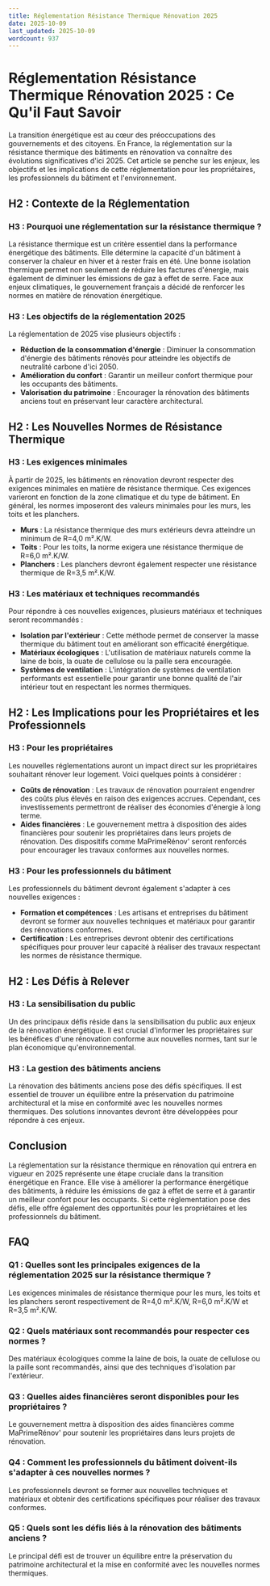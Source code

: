```yaml
---
title: Réglementation Résistance Thermique Rénovation 2025
date: 2025-10-09
last_updated: 2025-10-09
wordcount: 937
---
```


# Réglementation Résistance Thermique Rénovation 2025 : Ce Qu'il Faut Savoir

La transition énergétique est au cœur des préoccupations des gouvernements et des citoyens. En France, la réglementation sur la résistance thermique des bâtiments en rénovation va connaître des évolutions significatives d'ici 2025. Cet article se penche sur les enjeux, les objectifs et les implications de cette réglementation pour les propriétaires, les professionnels du bâtiment et l'environnement.

## H2 : Contexte de la Réglementation

### H3 : Pourquoi une réglementation sur la résistance thermique ?

La résistance thermique est un critère essentiel dans la performance énergétique des bâtiments. Elle détermine la capacité d'un bâtiment à conserver la chaleur en hiver et à rester frais en été. Une bonne isolation thermique permet non seulement de réduire les factures d'énergie, mais également de diminuer les émissions de gaz à effet de serre. Face aux enjeux climatiques, le gouvernement français a décidé de renforcer les normes en matière de rénovation énergétique.

### H3 : Les objectifs de la réglementation 2025

La réglementation de 2025 vise plusieurs objectifs :
- **Réduction de la consommation d'énergie** : Diminuer la consommation d'énergie des bâtiments rénovés pour atteindre les objectifs de neutralité carbone d'ici 2050.
- **Amélioration du confort** : Garantir un meilleur confort thermique pour les occupants des bâtiments.
- **Valorisation du patrimoine** : Encourager la rénovation des bâtiments anciens tout en préservant leur caractère architectural.

## H2 : Les Nouvelles Normes de Résistance Thermique

### H3 : Les exigences minimales

À partir de 2025, les bâtiments en rénovation devront respecter des exigences minimales en matière de résistance thermique. Ces exigences varieront en fonction de la zone climatique et du type de bâtiment. En général, les normes imposeront des valeurs minimales pour les murs, les toits et les planchers.

- **Murs** : La résistance thermique des murs extérieurs devra atteindre un minimum de R=4,0 m².K/W.
- **Toits** : Pour les toits, la norme exigera une résistance thermique de R=6,0 m².K/W.
- **Planchers** : Les planchers devront également respecter une résistance thermique de R=3,5 m².K/W.

### H3 : Les matériaux et techniques recommandés

Pour répondre à ces nouvelles exigences, plusieurs matériaux et techniques seront recommandés :
- **Isolation par l'extérieur** : Cette méthode permet de conserver la masse thermique du bâtiment tout en améliorant son efficacité énergétique.
- **Matériaux écologiques** : L'utilisation de matériaux naturels comme la laine de bois, la ouate de cellulose ou la paille sera encouragée.
- **Systèmes de ventilation** : L'intégration de systèmes de ventilation performants est essentielle pour garantir une bonne qualité de l'air intérieur tout en respectant les normes thermiques.

## H2 : Les Implications pour les Propriétaires et les Professionnels

### H3 : Pour les propriétaires

Les nouvelles réglementations auront un impact direct sur les propriétaires souhaitant rénover leur logement. Voici quelques points à considérer :
- **Coûts de rénovation** : Les travaux de rénovation pourraient engendrer des coûts plus élevés en raison des exigences accrues. Cependant, ces investissements permettront de réaliser des économies d'énergie à long terme.
- **Aides financières** : Le gouvernement mettra à disposition des aides financières pour soutenir les propriétaires dans leurs projets de rénovation. Des dispositifs comme MaPrimeRénov' seront renforcés pour encourager les travaux conformes aux nouvelles normes.

### H3 : Pour les professionnels du bâtiment

Les professionnels du bâtiment devront également s'adapter à ces nouvelles exigences :
- **Formation et compétences** : Les artisans et entreprises du bâtiment devront se former aux nouvelles techniques et matériaux pour garantir des rénovations conformes.
- **Certification** : Les entreprises devront obtenir des certifications spécifiques pour prouver leur capacité à réaliser des travaux respectant les normes de résistance thermique.

## H2 : Les Défis à Relever

### H3 : La sensibilisation du public

Un des principaux défis réside dans la sensibilisation du public aux enjeux de la rénovation énergétique. Il est crucial d'informer les propriétaires sur les bénéfices d'une rénovation conforme aux nouvelles normes, tant sur le plan économique qu'environnemental.

### H3 : La gestion des bâtiments anciens

La rénovation des bâtiments anciens pose des défis spécifiques. Il est essentiel de trouver un équilibre entre la préservation du patrimoine architectural et la mise en conformité avec les nouvelles normes thermiques. Des solutions innovantes devront être développées pour répondre à ces enjeux.

## Conclusion

La réglementation sur la résistance thermique en rénovation qui entrera en vigueur en 2025 représente une étape cruciale dans la transition énergétique en France. Elle vise à améliorer la performance énergétique des bâtiments, à réduire les émissions de gaz à effet de serre et à garantir un meilleur confort pour les occupants. Si cette réglementation pose des défis, elle offre également des opportunités pour les propriétaires et les professionnels du bâtiment.

## FAQ

### Q1 : Quelles sont les principales exigences de la réglementation 2025 sur la résistance thermique ?

Les exigences minimales de résistance thermique pour les murs, les toits et les planchers seront respectivement de R=4,0 m².K/W, R=6,0 m².K/W et R=3,5 m².K/W.

### Q2 : Quels matériaux sont recommandés pour respecter ces normes ?

Des matériaux écologiques comme la laine de bois, la ouate de cellulose ou la paille sont recommandés, ainsi que des techniques d'isolation par l'extérieur.

### Q3 : Quelles aides financières seront disponibles pour les propriétaires ?

Le gouvernement mettra à disposition des aides financières comme MaPrimeRénov' pour soutenir les propriétaires dans leurs projets de rénovation.

### Q4 : Comment les professionnels du bâtiment doivent-ils s'adapter à ces nouvelles normes ?

Les professionnels devront se former aux nouvelles techniques et matériaux et obtenir des certifications spécifiques pour réaliser des travaux conformes.

### Q5 : Quels sont les défis liés à la rénovation des bâtiments anciens ?

Le principal défi est de trouver un équilibre entre la préservation du patrimoine architectural et la mise en conformité avec les nouvelles normes thermiques.